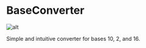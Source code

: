 # BaseConverter

![alt](https://i.gyazo.com/a664750cb08c4e90215d7effc41530e8.png)

Simple and intuitive converter for bases 10, 2, and 16.